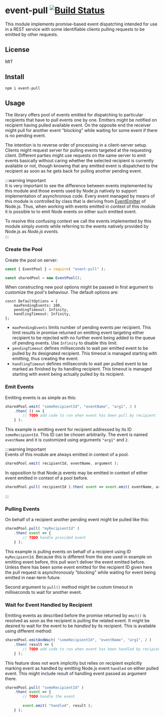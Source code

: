 # event-pull [![Build Status](https://travis-ci.org/cepharum/event-pull.svg?branch=master)](https://travis-ci.org/cepharum/event-pull)

This module implements promise-based event dispatching intended for use in a REST service with some identifiable clients pulling requests to be emitted by other requests.

## License

MIT

## Install

```
npm i event-pull
```

## Usage

The library offers pool of events emitted for dispatching to particular recipients that have to pull events one by one. Emitters might be notified on recipient having pulled available event. On the opposite end the receiver might pull for another event "blocking" while waiting for some event if there is no pending event.

The intention is to reverse order of processing in a client-server setup. Clients might request server for pulling events targeted at the requesting client. Different parties might use requests on the same server to emit events basically without caring whether the selected recipient is currently available or not, though knowing that any emitted event is dispatched to the recipient as soon as he gets back for pulling another pending event.

:::warning Important  
It is very important to see the difference between events implemented by this module and those events used by Node.js natively to support implementation of asynchronous code. Every event managed by means of this module is controlled by class that is deriving from [EventEmitter](https://nodejs.org/dist/latest-v8.x/docs/api/events.html#events_class_eventemitter) of Node.js. Thus, when working with events emitted in context of this module it is possible to to emit Node events on either such emitted event.

To resolve this confusing context we call the events implemented by this module simply _events_ while referring to the events natively provided by Node.js as _Node.js events_.  
:::

### Create the Pool

Create the pool on server:

```javascript
const { EventPool } = require( "event-pull" );

const sharedPool = new EventPool();
```

When constructing new pool options might be passed in first argument to customize the pool's behaviour. The default options are:

```
const DefaultOptions = {
	maxPendingEvents: 100,
	pendingTimeout: Infinity,
	handlingTimeout: Infinity,
};
```

* `maxPendingEvents` limits number of pending events per recipient. This limit results in promise returned on emitting event targeting either recipient to be rejected with no further event being added to the queue of pending events. Use `Infinity` to disable this limit.
* `pendingTimeout` defines milliseconds to wait per emitted event to be pulled by its designated recipient. This timeout is managed starting with emitting, thus creating the event.
* `handlingTimeout` defines milliseconds to wait per pulled event to be marked as finished by its handling recipient. This timeout is managed starting with event being actually pulled by its recipient.

### Emit Events

Emitting events is as simple as this:

```javascript
sharedPool.emit( "someRecipientId", "eventName", "arg1", 2 )
	.then( () => {
		// TODO add code to run when event has been pull by recipient
	} );
```

This example is emitting event for recipient addressed by its ID `someRecipientId`. This ID can be chosen arbitrarily. The event is named `eventName` and it is customized using arguments `"arg1"` and `2`.

:::warning Important  
Events of this module are always emitted in context of a pool. 

```javascript
sharedPool.emit( recipientId, eventName, argument );
```

In opposition to that Node.js events may be emitted in context of either event emitted in context of a pool before.

```javascript
sharedPool.pull( recipientId ).then( event => event.emit( eventName, argument ) );
```
:::

### Pulling Events

On behalf of a recipient another pending event might be pulled like this:

```javascript
sharedPool.pull( "myRecipientId" )
	.then( event => {
		// TODO handle provided event
	} );
```

This example is pulling events on behalf of a recipient using ID `myRecipientId`. Because this is different from the one used in example on emitting event before, this pull won't deliver the event emitted before. Unless there has been some event emitted for the recipient ID given here the pull request is asynchronously "blocking" while waiting for event being emitted in near-term future.

Second argument to `pull()` method might be custom timeout in milliseconds to wait for another event.

### Wait for Event Handled by Recipient

Emitting events as described before the promise returned by `emit()` is resolved as soon as the recipient is pulling the related event. It might be desired to wait for the event to be _handled_ by its recipient. This is available using different method:

```javascript
sharedPool.emitAndWait( "someRecipientId", "eventName", "arg1", 2 )
	.then( result => {
		// TODO add code to run when event has been handled by recipient
	} );
```

This feature does not work implicitly but relies on recipient explicitly marking event as handled by emitting Node.js event `handled` on either pulled event. This might include result of handling event passed as argument there.

```javascript
sharedPool.pull( "someRecipientId" )
	.then( event => {
		// TODO handle the event
		
		event.emit( "handled", result );
	} );
```
